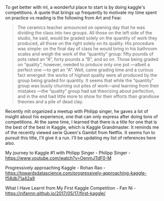 To get better with ml, a wonderful place to start is by doing kaggle's competitions. 
A quote that brings up frequently to motivate my time spent on practice vs reading is the following from Art and Fear.
> The ceramics teacher announced on opening day that he was dividing the class into two groups. All those on the left side of the studio, he said, would be graded solely on the quantity of work they produced, all those on the right solely on its quality. His procedure was simple: on the final day of class he would bring in his bathroom scales and weigh the work of the “quantity” group: fifty pounds of pots rated an “A”, forty pounds a “B”, and so on. Those being graded on “quality”, however, needed to produce only one pot —albeit a perfect one —to get an “A”. Well, came grading time and a curious fact emerged: the works of highest quality were all produced by the group being graded for quantity. It seems that while the “quantity” group was busily churning out piles of work—and learning from their mistakes —the “quality” group had sat theorizing about perfection, and in the end had little more to show for their efforts than grandiose theories and a pile of dead clay.

Recently mlt organized a meetup with Philipp singer, he gaves a lot of insight about his experience, one that can only express after doing tons of competitions. At the same time, I learned that there is a title for one that is the best of the best in Kaggle, which is Kaggle Grandmaster. It reminds me of the recently viewed serie Queen's Gambit from Netflix. It seems fun to pursuit this title, I'll give it a run. I'll be updating my list of references here also.

My journey to Kaggle #1 with Philipp Singer - Philipp Singer - https://www.youtube.com/watch?v=OenmJTdF0-M

Progressively approaching Kaggle - Rohan Rao - https://towardsdatascience.com/progressively-approaching-kaggle-f58db71a42a9

What I Have Learnt from My First Kaggle Competition - Fan Ni - https://nifannn.github.io/2017/05/17/first-kaggle/
